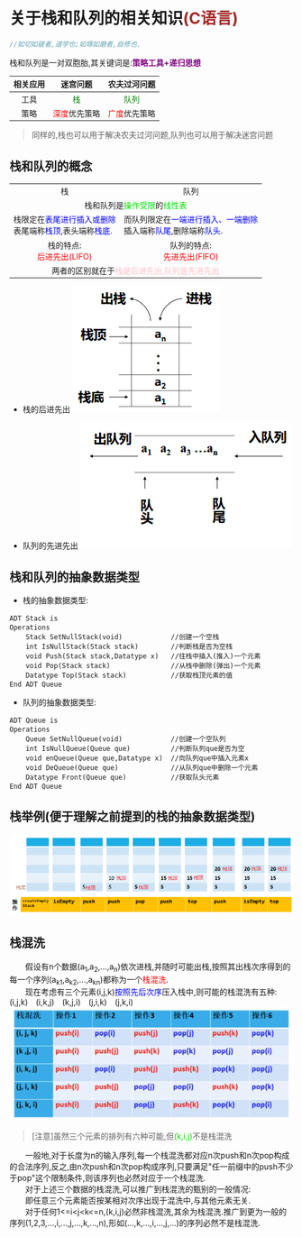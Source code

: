 关于栈和队列的相关知识<font color=brown>(C语言)</font>
=====

```c
//如切如磋者,道学也;如琢如磨者,自修也.
```

栈和队列是一对双胞胎,其关键词是:<font color=purple>**策略工具+递归思想**</font><br>

|相关应用|迷宫问题|农夫过河问题|
|:---------:|:----------:|:----------:|
|工具|<font color=green>栈</font>|<font color=green>队列</font>|
|策略|<font color=red>深度</font>优先策略|<font color=red>广度</font>优先策略|

>同样的,栈也可以用于解决农夫过河问题,队列也可以用于解决迷宫问题

栈和队列的概念
-----------

<table>
    <tr>
        <td><center>栈</center></td> 
        <td><center>队列</center></td>
   </tr>
    <tr>
        <td colspan="2"><center>栈和队列是<font color=whitegr>操作受限</font>的<font color=whitegr>线性表</font></center></td>
    </tr>
    <tr>
        <td>栈限定在<font color=blue>表尾进行插入或删除</font><br>
表尾端称<font color=blue>栈顶</font>,表头端称<font color=blue>栈底</font>.</td>
        <td>而队列限定在<font color=blue>一端进行插入、一端删除</font><br>
插入端称<font color=blue>队尾</font>,删除端称<font color=blue>队头</font>.</td>
    </tr>
    <tr>
        <td><center>栈的特点:<br>
        <font color=red>后进先出(LIFO)</font></center></td>
        <td><center>队列的特点:<br>
        <font color=red>先进先出(FIFO)</font></center></td>
    </tr>
    <tr>
        <td colspan="2"><center>两者的区别就在于<font color=pink>栈是后进先出,队列是先进先出</font></center></td>
    </tr>
</table>

* 栈的后进先出
![F1](https://github.com/CyberYui/DataStructures/blob/master/C/StackAndQueue/StackGraphEx1.png)<br>

* 队列的先进先出
![F2](https://github.com/CyberYui/DataStructures/blob/master/C/StackAndQueue/QueueGraphEx1.png)<br>

栈和队列的抽象数据类型
------------

* 栈的抽象数据类型:

```c(fake)
ADT Stack is
Operations
    Stack SetNullStack(void)            //创建一个空栈
    int IsNullStack(Stack stack)        //判断栈是否为空栈
    void Push(Stack stack,Datatype x)   //往栈中插入(推入)一个元素
    void Pop(Stack stack)               //从栈中删除(弹出)一个元素
    Datatype Top(Stack stack)           //获取栈顶元素的值
End ADT Queue
```

* 队列的抽象数据类型:

```c(fake)
ADT Queue is
Operations
    Queue SetNullQueue(void)            //创建一个空队列
    int IsNullQueue(Queue que)          //判断队列que是否为空
    void enQueue(Queue que,Datatype x)  //向队列que中插入元素x
    void DeQueue(Queue que)             //从队列que中删除一个元素
    Datatype Front(Queue que)           //获取队头元素
End ADT Queue
```

栈举例(便于理解之前提到的栈的抽象数据类型)
--------
![F3](https://github.com/CyberYui/DataStructures/blob/master/C/StackAndQueue/StackExample1.png)<br>

栈混洗
--------
&emsp;&emsp;假设有n个数据(a<sub>1</sub>,a<sub>2</sub>,...,a<sub>n</sub>)依次进栈,并随时可能出栈,按照其出栈次序得到的每一个序列(a<sub>k1</sub>,a<sub>k2</sub>,...,a<sub>kn</sub>)都称为一个<font color=red>栈混洗</font>.<br>
&emsp;&emsp;现在考虑有三个元素(i,j,k)<font color=blue>按照先后次序</font>压入栈中,则可能的栈混洗有五种:<br>
(i,j,k)&emsp;(i,k,j)&emsp;(k,j,i)&emsp;(j,i,k)&emsp;(j,k,i)<br>
![F4](https://github.com/CyberYui/DataStructures/blob/master/C/StackAndQueue/StackMixedGraph1.png)<br>

>[注意]虽然三个元素的排列有六种可能,但<font color=whitegr>(k,i,j)</font>不是栈混洗

&emsp;&emsp;一般地,对于长度为n的输入序列,每一个栈混洗都对应n次push和n次pop构成的合法序列,反之,由n次push和n次pop构成序列,只要满足"任一前缀中的push不少于pop"这个限制条件,则该序列也必然对应于一个栈混洗.<br>
&emsp;&emsp;对于上述三个数据的栈混洗,可以推广到栈混洗的甄别的一般情况:<br>
&emsp;&emsp;即任意三个元素能否按某相对次序出现于混洗中,与其他元素无关.<br>
&emsp;&emsp;对于任何1<=i<j<k<=n,(k,i,j)必然非栈混洗,其余为栈混洗.推广到更为一般的序列(1,2,3,...,i,...,j,...,k,...,n),形如(...,k,...,i,...,j,...)的序列必然不是栈混洗.<br>

